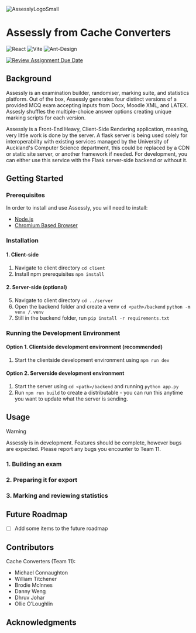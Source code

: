 ![AssesslyLogoSmall](https://github.com/user-attachments/assets/26b39dbd-d35a-4127-914e-914b12a06ba4) 
# Assessly from Cache Converters
![React](https://img.shields.io/badge/react-%2320232a.svg?style=for-the-badge&logo=react&logoColor=%2361DAFB) ![Vite](https://img.shields.io/badge/vite-%23646CFF.svg?style=for-the-badge&logo=vite&logoColor=white)  ![Ant-Design](https://img.shields.io/badge/-AntDesign-%230170FE?style=for-the-badge&logo=ant-design&logoColor=white)


[![Review Assignment Due Date](https://classroom.github.com/assets/deadline-readme-button-22041afd0340ce965d47ae6ef1cefeee28c7c493a6346c4f15d667ab976d596c.svg)](https://classroom.github.com/a/4-04QCSZ)


## Background

Assessly is an examination builder, randomiser, marking suite, and statistics platform. Out of the box, Assessly generates four distinct versions of a provided MCQ exam accepting inputs from Docx, Moodle XML, and LATEX. Assesly shuffles the multiple-choice answer options creating unique marking scripts for each version. 

Assessly is a Front-End Heavy, Client-Side Rendering application, meaning, very little work is done by the server. A flask server is being used solely for interoperability with existing services managed by the University of Auckland's Computer Science department, this could be replaced by a CDN or static site server, or another framework if needed. For development, you can either use this service with the Flask server-side backend or without it.

## Getting Started

### Prerequisites

In order to install and use Assessly, you will need to install:

- [Node.js](https://nodejs.org/en)
- [Chromium Based Browser](https://en.wikipedia.org/wiki/Chromium_(web_browser))

### Installation

#### 1. Client-side 
1. Navigate to client directory ```cd client```
2. Install npm prerequisites ```npm install```

#### 2. Server-side (optional)
5. Navigate to client directory ```cd ../server```
6. Open the backend folder and create a venv ```cd <path>/backend``` ```python -m venv /.venv```
7. Still in the backend folder, run ```pip install -r requirements.txt```

### Running the Development Environment

#### Option 1. Clientside development environment (recommended)
1. Start the clientside development environment using ```npm run dev```

#### Option 2. Serverside development environment
1. Start the server using ```cd <path>/backend``` and running ```python app.py```
2. Run ```npm run build``` to create a distributable - you can run this anytime you want to update what the server is sending.

## Usage
> [!WARNING]  
> Assessly is in development. Features should be complete, however bugs are expected. Please report any bugs you encounter to Team 11.

### 1. Building an exam

### 2. Preparing it for export

### 3. Marking and reviewing statistics

## Future Roadmap

- [ ] Add some items to the future roadmap

## Contributors

Cache Converters (Team 11):
* Michael Connaughton
* William Titchener
* Brodie McInnes
* Danny Weng
* Dhruv Johar
* Ollie O’Loughlin




## Acknowledgments

